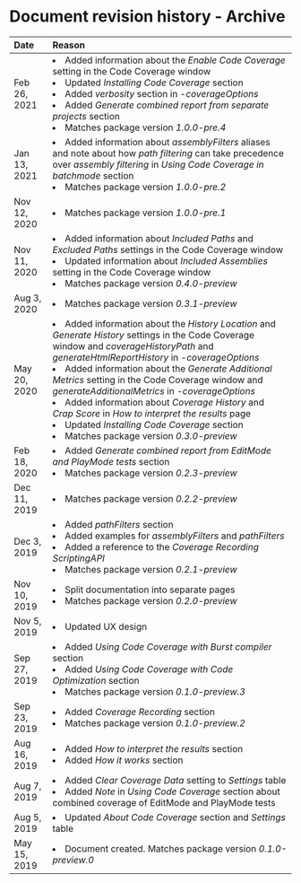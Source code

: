 # Document revision history - Archive

| Date         | Reason                                                                                                                                                                                                                                                                                                                                                                                                                                                                                                                                               |
|:-------------|:-----------------------------------------------------------------------------------------------------------------------------------------------------------------------------------------------------------------------------------------------------------------------------------------------------------------------------------------------------------------------------------------------------------------------------------------------------------------------------------------------------------------------------------------------------|
| Feb 26, 2021 | <li>Added information about the *Enable Code Coverage* setting in the Code Coverage window<li>Updated *Installing Code Coverage* section<li>Added *verbosity* section in *-coverageOptions*<li>Added *Generate combined report from separate projects* section<li>Matches package version *1.0.0-pre.4*                                                                                                                                                                                                                                              |
| Jan 13, 2021 | <li>Added information about *assemblyFilters* aliases and note about how *path filtering* can take precedence over *assembly filtering* in *Using Code Coverage in batchmode* section<li>Matches package version *1.0.0-pre.2*                                                                                                                                                                                                                                                                                                                       |
| Nov 12, 2020 | <li>Matches package version *1.0.0-pre.1*                                                                                                                                                                                                                                                                                                                                                                                                                                                                                                            |
| Nov 11, 2020 | <li>Added information about *Included Paths* and *Excluded Paths* settings in the Code Coverage window<li>Updated information about *Included Assemblies* setting in the Code Coverage window<li>Matches package version *0.4.0-preview*                                                                                                                                                                                                                                                                                                             |
| Aug 3, 2020  | <li>Matches package version *0.3.1-preview*                                                                                                                                                                                                                                                                                                                                                                                                                                                                                                          |
| May 20, 2020 | <li>Added information about the *History Location* and *Generate History* settings in the Code Coverage window and *coverageHistoryPath* and *generateHtmlReportHistory* in *-coverageOptions*<li>Added information about the *Generate Additional Metrics* setting in the Code Coverage window and *generateAdditionalMetrics* in *-coverageOptions*<li>Added information about *Coverage History* and *Crap Score* in *How to interpret the results* page<li>Updated *Installing Code Coverage* section<li>Matches package version *0.3.0-preview* |
| Feb 18, 2020 | <li>Added *Generate combined report from EditMode and PlayMode tests* section<li>Matches package version *0.2.3-preview*                                                                                                                                                                                                                                                                                                                                                                                                                             |
| Dec 11, 2019 | <li>Matches package version *0.2.2-preview*                                                                                                                                                                                                                                                                                                                                                                                                                                                                                                          |
| Dec 3, 2019  | <li>Added *pathFilters* section<li>Added examples for *assemblyFilters* and *pathFilters*<li>Added a reference to the *Coverage Recording ScriptingAPI*<li>Matches package version *0.2.1-preview*                                                                                                                                                                                                                                                                                                                                                   |
| Nov 10, 2019 | <li>Split documentation into separate pages<li>Matches package version *0.2.0-preview*                                                                                                                                                                                                                                                                                                                                                                                                                                                               |
| Nov 5, 2019  | <li>Updated UX design                                                                                                                                                                                                                                                                                                                                                                                                                                                                                                                                |
| Sep 27, 2019 | <li>Added *Using Code Coverage with Burst compiler* section<li>Added *Using Code Coverage with Code Optimization* section<li>Matches package version *0.1.0-preview.3*                                                                                                                                                                                                                                                                                                                                                                               |
| Sep 23, 2019 | <li>Added *Coverage Recording* section<li>Matches package version *0.1.0-preview.2*                                                                                                                                                                                                                                                                                                                                                                                                                                                                  |
| Aug 16, 2019 | <li>Added *How to interpret the results* section<li>Added *How it works* section                                                                                                                                                                                                                                                                                                                                                                                                                                                                     |
| Aug 7, 2019  | <li>Added *Clear Coverage Data* setting to *Settings* table<li>Added *Note* in *Using Code Coverage* section about combined coverage of EditMode and PlayMode tests                                                                                                                                                                                                                                                                                                                                                                                  |
| Aug 5, 2019  | <li>Updated *About Code Coverage* section and *Settings* table                                                                                                                                                                                                                                                                                                                                                                                                                                                                                       |
| May 15, 2019 | <li>Document created. Matches package version *0.1.0-preview.0*                                                                                                                                                                                                                                                                                                                                                                                                                                                                                      |
